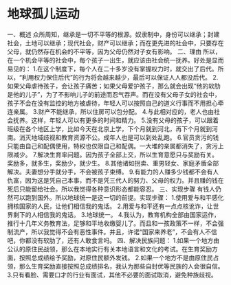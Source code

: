 # 地球孤儿运动
一、概述
众所周知，继承是一切不平等的根源。奴隶制中，身份可以继承；封建社会，土地可以继承；现代社会，财产可以继承；而在更先进的社会中，只要存在父母，就仍然存在机会的不平等，因为父母仍然对子女有影响。
二、理由
所以，在一个机会平等的社会中，每个孩子一出生，就应该由社会统一抚养。好处是显而易见的：
1.在这个制度下，每个人在二十多岁没有掌握权力时，就交出了后代。所以，“利用权力保住后代”的行为将会越来越少，最后可以保证人人都没后代。
2.如果父母虐待孩子，会让孩子痛苦；如果父母爱护孩子，那么就会出现“他的软肋是他的儿子”，为了不影响儿子的前途而忍气吞声。而在没有父母子女的社会中，孩子不会在没有监控的地方被虐待，年轻人可以按照自己的道义行事而不用担心牵连亲属。
3.财产不能继承，所以住房可以包分配。
4.与此相对应的，老人也由社会抚养。这样，年轻人可以有更多的时间和精力。
5.没有父母的孩子，可以跟着班级在各个地区上学，比如今天在北京上学，下个月就到河北，再下个月就到河南。消灭地域歧视和教育资源不公。成年人也是可以到处乱跑。
6.官员贪污的钱只能由自己和配偶使用，特权也仅限自己和配偶。一大堆的亲属都消失了，贪污上限减少。
7.解决生育率问题。因为孩子全部上交，所以生育意愿只与奖励有关。奖励多，就多生，奖励少，就少生。
8.其他诸如拐卖、重男轻女、家庭矛盾全部解决。夫妻想分手就分手，不会被孩子束缚。
9.有能力的人赚多少钱都不会有人仇富，因为这是凭自己本事，而不是凭三代人的努力、父母的权力。并且赚的钱在死后只能留给社会。所以我觉得各种意识形态都能容忍。
三、实现步骤
有钱人仍然可以跑到国外。所以地球统一是这一切的前提。实现步骤：
1.使用爱与和平感化拥核国家的人民，让他们相信我的鬼话。
2.用爱与和平还有一点点核讹诈，让世界剩下的人相信我的鬼话。
3.地球统一。
4.我认为，教育机构全部由国家运作，推行十几年义务教育法，足够和平地收缴婴儿了。而且和一孩政策不一样，不会强制流产，所以我觉得不会有恶性事件。并且，许诺“国家来养老”，不会有人不信吧，你都没有软肋了，还有人敢食言吗。
四、解决民族问题：
1.如果一个地方由公认的原住民战领，那么在本地实行有关本地语言和文化的考试。在生育奖励方面，按照总成绩给予奖励，对原住民额外发钱。
2.如果一个地方不是由原住民占领，那么生育奖励直接按照总成绩排名，我认为那些自封优等民族的人会很自信。
3.只有看脸、需要口才的行业有面试，其他不必要的面试取消，避免种族歧视。
